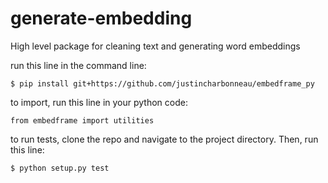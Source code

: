 # generate-embedding
High level package for cleaning text and generating word embeddings

run this line in the command line:

```
$ pip install git+https://github.com/justincharbonneau/embedframe_py
```

to import, run this line in your python code:

```
from embedframe import utilities
```

to run tests, clone the repo and navigate to the project directory. Then, run this line:

```
$ python setup.py test
```